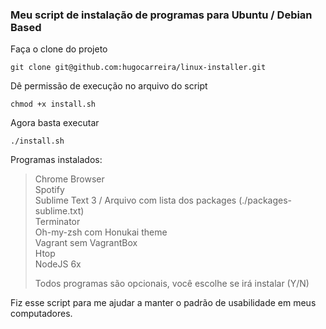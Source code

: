 ### Meu script de instalação de programas para Ubuntu / Debian Based

Faça o clone do projeto
```
git clone git@github.com:hugocarreira/linux-installer.git
```

Dê permissão de execução no arquivo do script
```
chmod +x install.sh
```

Agora basta executar
```
./install.sh
```

Programas instalados:
> Chrome Browser  
> Spotify  
> Sublime Text 3 / Arquivo com lista dos packages (./packages-sublime.txt)  
> Terminator  
> Oh-my-zsh com Honukai theme  
> Vagrant sem VagrantBox  
> Htop  
> NodeJS 6x  
>  
> Todos programas são opcionais, você escolhe se irá instalar (Y/N)

Fiz esse script para me ajudar a manter o padrão de usabilidade em meus computadores.

